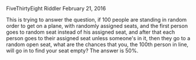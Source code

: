 FiveThirtyEight Riddler February 21, 2016

This is trying to answer the question, if 100 people are standing in random order to get on a plane, with randomly assigned seats, and the first person goes to random seat instead of his assigned seat, and after that each person goes to their assigned seat unless someone's in it, then they go to a random open seat, what are the chances that you, the 100th person in line, will go in to find your seat empty? The answer is 50%. 
